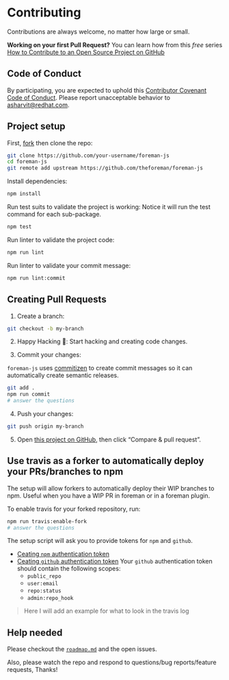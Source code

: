 # Contributing

Contributions are always welcome, no matter how large or small.

**Working on your first Pull Request?** You can learn how from this _free_ series [How to Contribute to an Open Source Project on GitHub](https://egghead.io/series/how-to-contribute-to-an-open-source-project-on-github)

## Code of Conduct

By participating, you are expected to uphold this [Contributor Covenant Code of Conduct](./other/code_of_conduct.md). Please report unacceptable behavior to [asharvit@redhat.com](mailto:asharvit@redhat.com).

## Project setup

First, [fork](https://guides.github.com/activities/forking) then clone the repo:

```sh
git clone https://github.com/your-username/foreman-js
cd foreman-js
git remote add upstream https://github.com/theforeman/foreman-js
```

Install dependencies:

```sh
npm install
```

Run test suits to validate the project is working:
Notice it will run the test command for each sub-package.

```sh
npm test
```

Run linter to validate the project code:

```sh
npm run lint
```

Run linter to validate your commit message:

```sh
npm run lint:commit
```

## Creating Pull Requests

1. Create a branch:

```sh
git checkout -b my-branch
```

2. Happy Hacking 🎉: Start hacking and creating code changes.

3. Commit your changes:

`foreman-js` uses [commitizen](https://github.com/commitizen/cz-cli) to create commit messages so it can automatically create semantic releases.

```sh
git add .
npm run commit
# answer the questions
```

4. Push your changes:

```sh
git push origin my-branch
```

5. Open [this project on GitHub](https://github.com/theforeman/foreman-js), then click “Compare & pull request”.

## Use travis as a forker to automatically deploy your PRs/branches to npm

The setup will allow forkers to automatically deploy their WIP branches to npm.
Useful when you have a WIP PR in foreman or in a foreman plugin.

To enable travis for your forked repository, run:
```sh
npm run travis:enable-fork
# answer the questions
```

The setup script will ask you to provide tokens for `npm` and `github`.
- [Ceating `npm` authentication token](https://docs.npmjs.com/creating-and-viewing-authentication-tokens)
- [Ceating `github` authentication token](https://docs.npmjs.com/creating-and-viewing-authentication-tokens)
  Your `github` authentication token should contain the following scopes:
  - `public_repo`
  - `user:email`
  - `repo:status`
  - `admin:repo_hook`

> Here I will add an example for what to look in the travis log

## Help needed

Please checkout the [`roadmap.md`](./roadmap.md) and the open issues.

Also, please watch the repo and respond to questions/bug reports/feature requests, Thanks!
